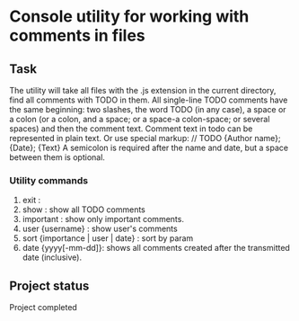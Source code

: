 # Console utility for working with comments in files 

## Task

The utility will take all files with the .js extension in the current directory, find all comments with TODO in them.
All single-line TODO comments have the same beginning: two slashes, the word TODO (in any case), a space or a colon (or a colon, and a space; or a space-a colon-space; or several spaces) and then the comment text.
Comment text in todo can be represented in plain text. Or use special markup:
	// TODO {Author name}; {Date}; {Text}
A semicolon is required after the name and date, but a space between them is optional.

### Utility commands 

1.	exit :
2.	show : show all TODO comments
3.	important : show only important comments.
4.	user {username} : show user's comments
5.	sort {importance | user | date} : sort by param
6. 	date {yyyy[-mm-dd]}: shows all comments created after the transmitted date (inclusive).

## Project status

Project completed
